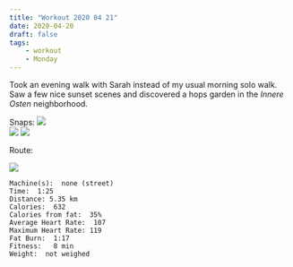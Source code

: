 ```yaml
---
title: "Workout 2020 04 21"
date: 2020-04-20
draft: false
tags: 
    - workout
    - Monday
---
```


Took an evening walk with Sarah instead of my usual morning solo walk.  Saw a few nice sunset scenes and discovered a hops garden in the *Innere Osten* neighborhood.

Snaps:
![](/IMG_7490.JPG)  
![](/IMG_7491.JPG)
![](/IMG_7492.JPG)  

Route:

![](/20200420.jpg)


```
Machine(s):  none (street)
Time:  1:25
Distance: 5.35 km
Calories:  632
Calories from fat:  35%
Average Heart Rate:  107
Maximum Heart Rate: 119
Fat Burn:  1:17
Fitness:   8 min
Weight:  not weighed
```


